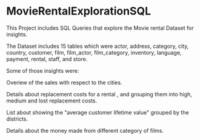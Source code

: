 # MovieRentalExplorationSQL




This Project includes SQL Queries that explore the Movie rental Dataset for insights.

The Dataset includes 15 tables which were actor, address, category, city, country, customer, film, film_actor, film_category, inventory, language, payment, rental, staff, and store.

Some of those insights were:

Overiew of the sales with respect to the cities.

Details about replacement costs for a rental , and grouping them into high, medium and lost replacement costs.

List about showing the "average customer lifetime value" grouped by the districts.

Details about the money made from different category of films.
